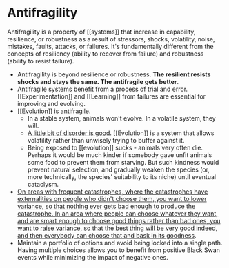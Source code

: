 # Antifragility

Antifragility is a property of [[systems]] that increase in capability, resilience, or robustness as a result of stressors, shocks, volatility, noise, mistakes, faults, attacks, or failures. It's fundamentally different from the concepts of resiliency (ability to recover from failure) and robustness (ability to resist failure).

- Antifragility is beyond resilience or robustness. **The resilient resists shocks and stays the same. The antifragile gets better**.
- Antifragile systems benefit from a process of trial and error. [[Experimentation]] and [[Learning]] from failures are essential for improving and evolving.
- [[Evolution]] is antifragile.
  - In a stable system, animals won't evolve. In a volatile system, they will.
  - [A little bit of disorder is good](https://astralcodexten.substack.com/p/book-review-antifragile). [[Evolution]] is a system that allows volatility rather than unwisely trying to buffer against it.
  - Being exposed to [[evolution]] sucks - animals very often die. Perhaps it would be much kinder if somebody gave unfit animals some food to prevent them from starving. But such kindness would prevent natural selection, and gradually weaken the species (or, more technically, the species' suitability to its niche) until eventual cataclysm.
- [On areas with frequent catastrophes, where the catastrophes have externalities on people who didn't choose them, you want to lower variance, so that nothing ever gets bad enough to produce the catastrophe. In an area where people can choose whatever they want, and are smart enough to choose good things rather than bad ones, you want to raise variance, so that the best thing will be very good indeed, and then everybody can choose that and bask in its goodness](https://astralcodexten.substack.com/p/more-antifragile-diversity-libertarianism).
- Maintain a portfolio of options and avoid being locked into a single path. Having multiple choices allows you to benefit from positive Black Swan events while minimizing the impact of negative ones.
